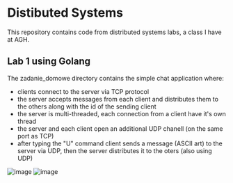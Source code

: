 <h1>Distibuted Systems</h1>

This repository contains code from distributed systems labs, a class I have at AGH.

<h2>Lab 1 using Golang</h2>
 
 The zadanie_domowe directory contains the simple chat application where:
   - clients connect to the server via TCP protocol
   - the server accepts messages from each client and distributes them to the others along with the id of the sending client
   - the server is multi-threaded, each connection from a client have it's own thread
   - the server and each client open an additional UDP chanell (on the same port as TCP)
   - after typing the "U" command client sends a message (ASCII art) to the server via UDP, then the server distributes it to the oters (also using UDP)
     
 ![image](https://github.com/Deevo87/Distributed-Systems/assets/85259534/4f08251f-04f4-4e37-8846-5a11c8757857)
 ![image](https://github.com/Deevo87/Distributed-Systems/assets/85259534/763a5d96-8fb2-4ec7-9165-9a76294a396a)



